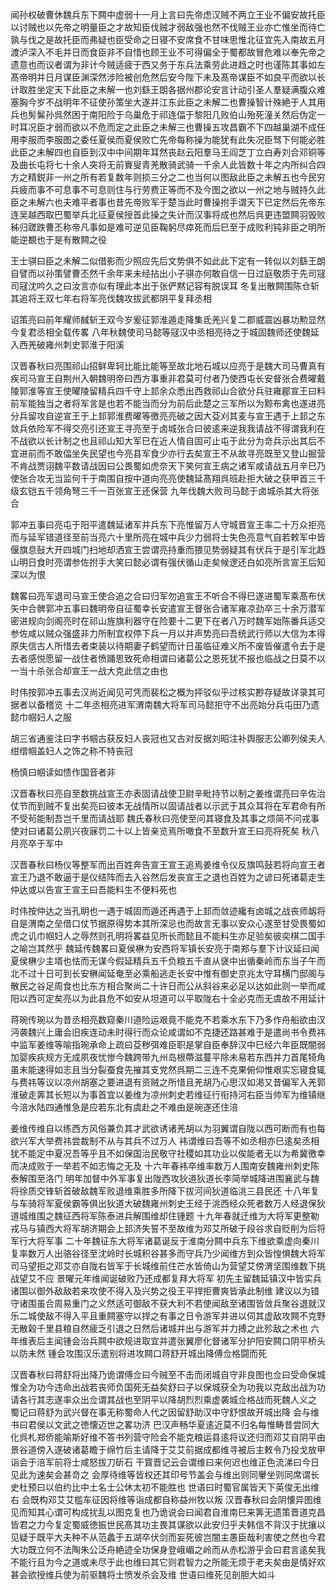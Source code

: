 <!-- { "loadSidebar": true } -->
闻孙权破曹休魏兵东下闗中虚弱十一月上言曰先帝虑汉贼不两立王业不偏安故托臣以讨贼也以先帝之明量臣之才故知臣伐贼才弱敌强也然不伐贼王业亦亡惟坐而待亡孰与伐之是故托臣而弗疑也臣受命之日寝不安席食不甘味思惟北征宜先入南故五月渡泸深入不毛并日而食臣非不自惜也顾王业不可得偏全于蜀都故冒危难以奉先帝之遗意也而议者谓为非计今贼适疲于西又务于东兵法乘劳此进趋之时也谨陈其事如左髙帝明并日月谋臣渊深然涉险被创危然后安今陛下未及髙帝谋臣不如良平而欲以长计取胜坐定天下此臣之未解一也刘繇王朗各据州郡论安言计动引圣人羣疑满腹众难塞胸今岁不战明年不征使孙策坐大遂并江东此臣之未解二也曹操智计殊絶于人其用兵也髣髴孙呉然困于南阳险于乌巢危于祁连偪于黎阳几败伯山殆死潼关然后伪定一时耳况臣才弱而欲以不危而定之此臣之未解三也曹操五攻昌霸不下四越巢湖不成任用李服而李服图之委任夏侯而夏侯败亡先帝每称操为能犹有此失况臣驽下何能必胜此臣之未解四也自臣到汉中中间期年耳然丧赵云阳羣马王阎芝丁立白寿刘合邓铜等及曲长屯将七十余人突将无前賨叟青羌散骑武骑一千余人此皆数十年之内所纠合四方之精鋭非一州之所有若复数年则损三分之二也当何以图敌此臣之未解五也今民穷兵疲而事不可息事不可息则住与行劳费正等而不及今图之欲以一州之地与贼持久此臣之未解六也夫难平者事也昔先帝败军于楚当此时曹操拊手谓天下已定然后先帝东连吴越西取巴蜀举兵北征夏侯授首此操之失计而汉事将成也然后呉更违盟闗羽毁败秭归蹉跌曹丕称帝凡事如是难可逆见臣鞠躬尽瘁死而后巳至于成败利钝非臣之明所能逆覩也于是有散闗之役

王士骐曰臣之未解二似借影而少照应先后文势俱不如此此下定有一转似以刘繇王朗自譬而以孙策譬曹丕然千余年来未经拈出小子骐亦何敢自信一日过庭敬质于先司冦司冦沈吟久之曰汝言亦似有理此本出于张俨黙记容有脱误耳
冬复出散闗围陈仓斩其追将王双七年右将军亮伐魏攻拔武都阴平复拜丞相

诏策亮曰前年耀师馘斩王双今岁爰征郭淮遁走降集氐羌兴复二郡威震凶暴功勲显然今复君丞相全载传畧
八年秋魏使司马懿等冦汉中丞相亮待之于城固魏师还使魏延入西羌破雍州刺史郭淮于阳溪

汉晋春秋曰亮围祁山招鲜卑轲比能比能等至故北地石城以应亮于是魏大司马曹真有疾司马宣王自荆州入朝魏明帝曰西方事重非君莫可付者乃使西屯长安督张合费曜戴陵郭淮等宣王使曜陵留精兵四千守上邽余众悉出西救祁山合欲分兵驻雍郿宣王曰料前军能独当之者将军言是也若不能当而分为前后此楚之三军所以为黥布禽也遂进亮分兵留攻自逆宣王于上邽郭淮费曜等徼亮亮破之因大芟刈其麦与宣王遇于上邽之东敛兵依险军不得交亮引还宣王寻亮至于卤城张合曰彼逺来逆我我请战不得谓我利在不战欲以长计制之也且祁山知大军巳在近人情自固可止屯于此分为竒兵示出其后不宜进前而不敢偪坐失民望也今亮县军食少亦行去矣宣王不从故寻亮既至又登山掘营不肯战贾诩魏平数请战因曰公畏蜀如虎奈天下笑何宣王病之诸军咸请战五月辛巳乃使张合攻无当监何千于南围自按中道向亮亮使魏延髙翔呉班赴拒大破之获甲首三千级玄铠五千领角弩三千一百张宣王还保营
九年伐魏大败司马懿于卤城杀其大将张合

郭冲五事曰亮屯于阳平遣魏延诸军并兵东下亮惟留万人守城晋宣王率二十万众拒亮而与延军错道径至前当亮六十里所亮在城中兵少力弱将士失色亮意气自若敕军中皆偃旗息鼔大开四城门扫地却洒宣王尝谓亮持重而猥见势弱疑其有伏兵于是引军北趋山明日食时亮谓参佐拊手大笑曰懿必谓有强伏循山走矣候逻还白如亮所言宣王后知深以为恨

魏畧曰亮军退司马宣王使合追之合曰归军勿追宣王不听合不得巳遂进蜀军乘髙布伏矢中合髀郭冲五事曰魏明帝自征蜀幸长安遣宣王督张合诸军雍凉劲卒三十余万潜军密进规向剑阁亮时在祁山旌旗利器守在险要十二更下在者八万时魏军始陈番兵适交参佐咸以贼众强盛非力所制宜权停下兵一月以并声势亮曰吾统武行师以大信为本得原失信古人所惜去者束装以待期妻子鹤望而计日虽临征难义所不废皆催遣令去于是去者感悦愿留一战住者愤踊思致死命相谓曰诸葛公之恩死犹不报也临战之日莫不以一当十杀张合却宣王一战大克此信之由也

时伟按郭冲五事去汉尚近闻见可凭而裴松之概为抨驳似乎过核实尠存疑故详录其可据者以备稽览
十二年丞相亮进军渭南魏大将军司马懿拒守不出亮始分兵屯田乃遗懿巾帼妇人之服

胡三省通鉴注曰字书帼古获反妇人丧冠也又古对反据刘昭注补舆服志公卿列侯夫人绀缯帼盖妇人之饰之称不特丧冠

杨慎曰帼读如愦作国音者非

汉晋春秋曰亮自至数挑战宣王亦表固请战使卫尉辛毗持节以制之姜维谓亮曰辛佐治仗节而到贼不复出矣亮曰彼本无战情所以固请战者以示武于其众耳将在军君命有所不受茍能制吾岂千里而请战耶
魏氏春秋曰亮使至问其寝食及其事之烦简不问戎事使对曰诸葛公夙兴夜寐罚二十以上皆亲览焉所噉食不至数升宣王曰亮将死矣
秋八月亮卒于军中

汉晋春秋曰杨仪等整军而出百姓奔告宣王宣王追焉姜维令仪反旗鸣鼔若将向宣王者宣王乃退不敢逼于是仪结阵而去入谷然后发丧宣王之退也百姓为之谚曰死诸葛走生仲达或以告宣王宣王曰吾能料生不便料死也

时伟按仲达之当孔眀也一遇于城固而遁还再遇于上邽而敛迹纔有卤城之战丧师衂将自是渭南之垒借口仗节据原得势本其所深忌也而故言无事以安众心遂至甘受畏蜀如虎之讥巾帼妇人之辱然则孔明将畧益见所长而懿且不能料生亦足验矣彼奕棋二国手之喻岂其然乎
魏延传魏畧曰夏侯楙为安西将军镇长安亮于南郑与羣下计议延曰闻夏侯楙少主壻也怯而无谋今假延精兵五千负粮五千直从襃中出循秦岭而东当子午而北不过十日可到长安楙闻延奄至必乘船逃走长安中惟有御史京兆太守耳横门邸阁与散民之谷足周食也比东方相合聚尚二十许日而公从斜谷来必足以达如此则一举而咸阳以西可定矣亮以为此县危不如安从坦道可以平取陇右十全必克而无虞故不用延计

蒋琬传琬以为昔丞相亮数窥秦川道险运艰竟不能克不若乘水东下乃多作舟船欲由汉沔袭魏兴上庸会旧疾连动未时得行而众论咸谓如不克捷还路甚难于是遣尚书令费祎中监军姜维等喻指琬承命上疏曰芟秽弭难臣职是掌自臣奉辞汉中巳经六年臣既闇弱加婴疾疢规方无成夙夜忧惨今魏跨带九州岛根蔕滋蔓平除未易若东西并力首尾犄角虽未能速得如志且当分裂蚕食先摧其支党然呉期二三连不克果俯仰惟艰实忘寝食辄与费祎等议以凉州胡塞之要进退有资贼之所惜且羌胡乃心思汉如渇又昔偏军入羌郭淮破走筭其长短以为事首宜以姜维为凉州刺史若维征行衔持河右臣当帅军为维镇继今涪水陆四通惟急是应若东北有虞赴之不难由是琬遂还住涪

姜维传维自以练西方风俗兼负其才武欲诱诸羌胡以为羽翼谓自陇以西可断而有也每欲兴军大举费祎尝裁制不从与其兵不过万人
袆谓维曰吾等不如丞相亦巳逺矣丞相犹不能定中夏况吾等乎且不如保国治民敬守社稷如其功业以俟能者无以为希冀徼幸而决成败于一举若不如志悔之无及
十六年春袆卒维率数万人围南安魏雍州刺史陈泰解围至洛门
明年加督中外军事复出陇西攻狄道狄道长李简举城降进围襄武与魏将徐质交锋斩首破敌魏军败退维乘胜多所降下拔河间狄道临洮三县民还
十八年复与车骑将军夏侯霸等俱出狄道大破魏雍州刺史王经于洮西经众死者数万人经退保狄道城维围之魏征西将军陈泰进兵解围维却住锺题
十九年春就迁维为大将军更整勒戎马与镇西大将军胡济期会上邽济失誓不至故维为邓艾所破于段谷求自贬削为后将军行大将军事
二十年魏征东大将军诸葛诞反于淮南分闗中兵东下维欲乘虚向秦川复率数万人出骆谷径至沈岭时长城积谷甚多而守兵乃少闻维方到众皆惶惧魏大将军司马望拒之邓艾亦自陇右皆军于长城维前住芒水皆倚山为营望艾傍渭坚围维数下挑战望艾不应
景曜元年维闻诞破败乃还成都复拜大将军
初先主留魏延镇汉中皆实兵诸围以御外敌敌若来攻使不得入及兴势之役王平捍拒曹爽皆承此制维
建议以为错守诸围虽合周易重门之义然适可御敌不获大利不若使闻敌至诸围皆敛兵聚谷退就汉乐二城使敌不得入平且重闗塞守以捍之有事之日令游军并进以伺其虚敌攻闗不克野无散榖千里县粮自然疲乏引退之日然后诸城并出与游军并力搏之此殄敌之术也
六年维表后主闻锺会治兵闗中欲规进取宜并遣张翼廖化督诸军分护阳安闗口阴平桥头以防未然
锺会攻围汉乐遣别将进攻闗口蒋舒开城出降傅佥格闘而死

汉晋春秋曰蒋舒将出降乃诡谓傅佥曰今贼至不击而闭城自守非良图也佥曰受命保城惟全为功今违命出战若丧师负国死无益矣舒曰子以保城获全为功我以克敌出战为功请各行其志遂率众出佥谓其战也至阴平以降胡烈烈乘虚袭城佥格战而死魏人义之
蜀记曰蒋舒为武兴督在事无称蜀命人代之因留舒助汉中守舒恨故开城出降
会与维书曰君侯以文武之徳懐迈世之畧功济
巴汉声畅华夏逺近莫不归名每惟畴昔尝同大化呉札郑侨能喻斯好维不答书列营守险会不能克粮运县逺将议还归而邓艾自阴平由景谷道傍入遂破诸葛瞻于绵竹后主请降于艾艾前据成都维寻被后主敕令乃投戈放甲诣会于涪军前将士咸怒拔刀斫石
干寳晋记云会谓维曰来何迟也维正色流涕曰今日见此为速矣会甚竒之
会厚待维等皆权还其印号节盖会与维出则同轝坐则同席谓长史杜预曰以伯约比中土名士公休太初不能胜也
世语曰时蜀官属皆天下英俊无出维右
会既构邓艾艾槛车征因将维等诣成都自称益州牧以叛
汉晋春秋曰会阴懐异图维见而知其心谓可构成扰乱以图克复也乃诡说会曰闻君自淮南巳来筭无遗策晋道克昌皆君之力今复定蜀威徳振世民髙其功主畏其谋欲以此安归乎夫韩信不背汉于扰攘以见疑于既平大夫种不从范蠡于五湖卒伏剑而妄死彼岂闇主愚臣哉利害使之然也今君大功既立何不法陶朱公泛舟絶迹全功保身登峨嵋之岭而从赤松游乎会曰君言逺矣我不能行且为今之道或未尽于此也维曰其它则君智力之所能无烦于老夫矣由是情好欢甚会欲授维兵使为前驱魏将士愤发杀会及维
世语曰维死见剖胆大如斗
